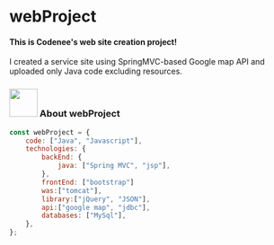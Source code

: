 # webProject

<h4>This is Codenee's web site creation project!</h4>
I created a service site using SpringMVC-based Google map API and uploaded only Java code excluding resources.

### <img src="https://media.giphy.com/media/VgCDAzcKvsR6OM0uWg/giphy.gif" width="50"> About webProject

```javascript
const webProject = {
    code: ["Java", "Javascript"],
    technologies: {
        backEnd: {
            java: ["Spring MVC", "jsp"],
        },
        frontEnd: ["bootstrap"]
        was:["tomcat"],
        library:["jQuery", "JSON"],
        api:["google map", "jdbc"],
        databases: ["MySql"],
    },
};
```



